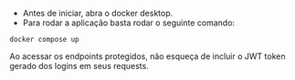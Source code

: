 - Antes de iniciar, abra o docker desktop.
- Para rodar a aplicação basta rodar o seguinte comando:

```
docker compose up
```

Ao acessar os endpoints protegidos, não esqueça de incluir o JWT token gerado dos logins em seus requests.